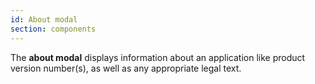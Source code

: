 ```yaml
---
id: About modal
section: components
---
```


The **about modal** displays information about an application like product version number(s), as well as any appropriate legal text.
